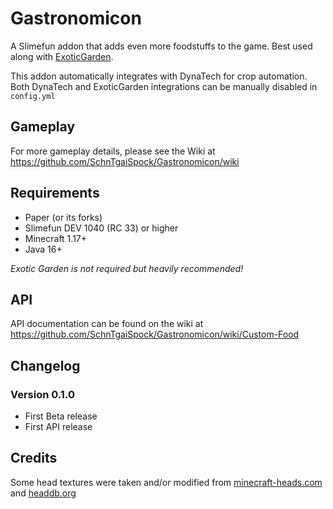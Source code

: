 # Gastronomicon

A Slimefun addon that adds even more foodstuffs to the game. Best used along with [ExoticGarden](https://github.com/TheBusyBiscuit/ExoticGarden).

This addon automatically integrates with DynaTech for crop automation. Both DynaTech and ExoticGarden integrations can be manually disabled in `config.yml`

## Gameplay

For more gameplay details, please see the Wiki at <https://github.com/SchnTgaiSpock/Gastronomicon/wiki>

## Requirements

- Paper (or its forks)
- Slimefun DEV 1040 (RC 33) or higher
- Minecraft 1.17+
- Java 16+

*Exotic Garden is not required but heavily recommended!*

## API

API documentation can be found on the wiki at <https://github.com/SchnTgaiSpock/Gastronomicon/wiki/Custom-Food>

## Changelog

### Version 0.1.0

- First Beta release
- First API release

## Credits

Some head textures were taken and/or modified from [minecraft-heads.com](https://minecraft-heads.com/) and [headdb.org](https://headdb.org/)
